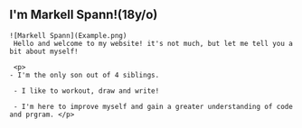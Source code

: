 <!DOCTYPE html>
<head>
</head>
<body>
    <h2>I'm Markell Spann!(18y/o)</h2>

    ![Markell Spann](Example.png)
     Hello and welcome to my website! it's not much, but let me tell you a bit about myself!
     
     <p>  
    - I'm the only son out of 4 siblings.
         
     - I like to workout, draw and write!
     
     - I'm here to improve myself and gain a greater understanding of code and prgram. </p>
</body>
</html>
